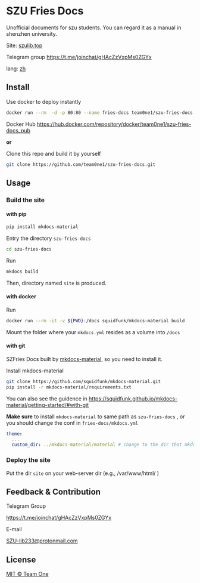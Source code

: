 # SZU Fries Docs

Unofficial documents for szu students. You can regard it as a manual in shenzhen university.

Site: [szulib.top](httsp://www.szulib.top)

Telegram group https://t.me/joinchat/gHAcZzVxpMs0ZGYx 

lang: [zh](./README.zh_CN.md) 

## Install

Use docker to deploy instantly

```bash
docker run --rm  -d -p 80:80 --name fries-docs team0ne1/szu-fries-docs:latest
```

Docker Hub https://hub.docker.com/repository/docker/team0ne1/szu-fries-docs_pub

**or**

Clone this repo and build it by yourself

``` bash
git clone https://github.com/team0ne1/szu-fries-docs.git
```



## Usage

### Build the site

#### with pip

~~~bash
pip install mkdocs-material
~~~

Entry the directory `szu-fries-docs`

```bash
cd szu-fries-docs
```

Run

``` bash
mkdocs build
```

Then,  directory named `site` is produced. 



#### with docker

Run

```bash
docker run --rm -it -v ${PWD}:/docs squidfunk/mkdocs-material build
```

Mount the folder where your `mkdocs.yml` resides as a volume into `/docs`



#### with git

SZFries Docs built by [mkdocs-material](https://github.com/squidfunk/mkdocs-material), so you need to install it.

Install mkdocs-material

``` bash
git clone https://github.com/squidfunk/mkdocs-material.git
pip install -r mkdocs-material/requirements.txt
```

You can also see the guidence in https://squidfunk.github.io/mkdocs-material/getting-started/#with-git



**Make sure** to install `mkdocs-material` to same path as `szu-fries-docs` , or you should change the conf in `fries-docs/mkdocs.yml` 

``` yaml
theme:
  ...
  custom_dir: ../mkdocs-material/material # change to the dir that mkdocs-material installed
```



### Deploy  the site

Put the dir `site` on your web-server dir (e.g.,  /var/www/html/ )



## Feedback & Contribution

Telegram Group

https://t.me/joinchat/gHAcZzVxpMs0ZGYx

E-mail 

SZU-lib233@protonmail.com



## License

[MIT © Team One](https://github.com/team0ne1/fries-docs/blob/main/LICENSE)

